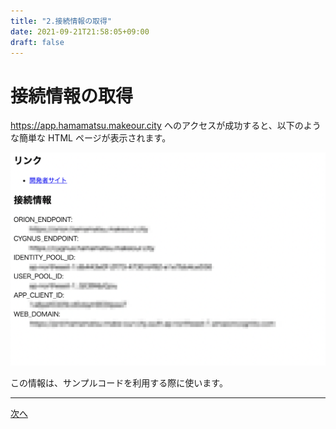 ```yaml
---
title: "2.接続情報の取得"
date: 2021-09-21T21:58:05+09:00
draft: false
---
```


# 接続情報の取得

https://app.hamamatsu.makeour.city へのアクセスが成功すると、以下のような簡単な HTML ページが表示されます。

![情報ページ](/images/tutorials/info.png)

この情報は、サンプルコードを利用する際に使います。

---

[次へ](../003_samples/)
